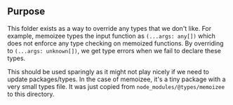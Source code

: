 ## Purpose

This folder exists as a way to override any types that we don't like. For example, memoizee types the input function as `(...args: any[])` which does not enforce any type checking on memoized functions. By overriding to `(...args: unknown[])`, we get type errors when we fail to declare these types.

This should be used sparingly as it might not play nicely if we need to update packages/types. In the case of memoizee, it's a tiny package with a very small types file. It was just copied from `node_modules/@types/memoizee` to this directory.
